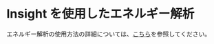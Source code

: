 # Insight を使用したエネルギー解析

エネルギー解析の使用方法の詳細については、[こちら](https://windows.help.formit.autodesk.com/formit-primer/part-ii/2.9-solar-and-insight-energy-analysis)を参照してください。

